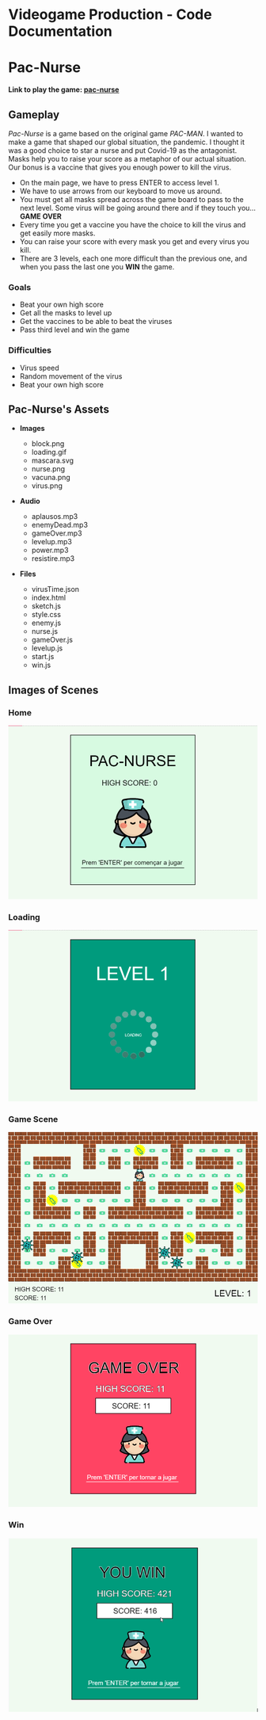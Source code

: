 # Videogame Production - Code Documentation

# Pac-Nurse

**Link to play the game: [pac-nurse](https://editor.p5js.org/marinaurpi267/full/NOSOekFOf)**


## Gameplay
*Pac-Nurse* is a game based on the original game *PAC-MAN*. I wanted to make a game that shaped our global situation, the pandemic. I thought it was a good choice to star a nurse and put Covid-19 as the antagonist. Masks help you to raise your score as a metaphor of our actual situation. Our bonus is a vaccine that gives you enough power to kill the virus.
* On the main page, we have to press ENTER to access level 1.
* We have to use arrows from our keyboard to move us around.
* You must get all masks spread across the game board to pass to the next level. Some virus will be going around there and if they touch you… **GAME OVER**
* Every time you get a vaccine you have the choice to kill the virus and get easily more masks.
* You can raise your score with every mask you get and every virus you kill.
* There are 3 levels, each one more difficult than the previous one, and when you pass the last one you **WIN** the game.

### Goals
* Beat your own high score
* Get all the masks to level up
* Get the vaccines to be able to beat the viruses
* Pass third level and win the game

### Difficulties
* Virus speed
* Random movement of the virus
* Beat your own high score


## Pac-Nurse's Assets

* **Images**
  * block.png
  * loading.gif
  * mascara.svg
  * nurse.png
  * vacuna.png
  * virus.png

* **Audio**
  * aplausos.mp3
  * enemyDead.mp3
  * gameOver.mp3
  * levelup.mp3
  * power.mp3
  * resistire.mp3

* **Files**
  * virusTime.json
  * index.html
  * sketch.js
  * style.css
  * enemy.js
  * nurse.js
  * gameOver.js
  * levelup.js
  * start.js
  * win.js


## Images of Scenes

### Home
![home](home.PNG)

### Loading
![loading](loading.PNG)

### Game Scene
![level1](GameScene.PNG)

### Game Over 
![gameOver](GameOver.PNG)

### Win 
![win](win.PNG)
